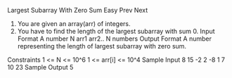 Largest Subarray With Zero Sum
Easy  Prev   Next
1. You are given an array(arr) of integers.
2. You have to find the length of the largest subarray with sum 0.
Input Format
A number N
arr1
arr2.. N numbers
Output Format
A number representing the length of largest subarray with zero sum.

Constraints
1 <= N <= 10^6
1 <= arr[i] <= 10^4
Sample Input
8
15 -2 2 -8 1 7 10 23
Sample Output
5